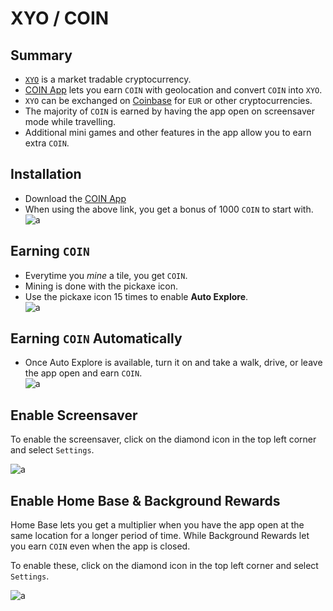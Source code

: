 # XYO / COIN

## Summary

* [`XYO`](https://coinmarketcap.com/currencies/xyo/) is a market tradable cryptocurrency.
* [COIN App](https://coin.onelink.me/ePJg?af_referrer_name=User&af_siteid=1450443351&af_referrer_uid=1591719668127-5903811&af_channel=Share&pid=af_app_invites&af_referrer_customer_id=CenRw6OyeVZ3Pczp8ivi9Jh5IFQ2) lets you earn `COIN` with geolocation and convert `COIN` into `XYO`.
* `XYO` can be exchanged on [Coinbase](https://coinbase.com/join/CUMPS_Y?src=referral-link) for `EUR` or other cryptocurrencies.
* The majority of `COIN` is earned by having the app open on screensaver mode while travelling.
* Additional mini games and other features in the app allow you to earn extra `COIN`.

## Installation

* Download the [COIN App](https://coin.onelink.me/ePJg?af_referrer_name=User&af_siteid=1450443351&af_referrer_uid=1591719668127-5903811&af_channel=Share&pid=af_app_invites&af_referrer_customer_id=CenRw6OyeVZ3Pczp8ivi9Jh5IFQ2)
* When using the above link, you get a bonus of 1000 `COIN` to start with. \
  ![a](https://github.com/CumpsD/second-brain/raw/main/assets/crypto/xyo/referral-bonus.jpg "a")

## Earning `COIN`

* Everytime you *mine* a tile, you get `COIN`.
* Mining is done with the pickaxe icon.
* Use the pickaxe icon 15 times to enable **Auto Explore**. \
  ![a](https://github.com/CumpsD/second-brain/raw/main/assets/crypto/xyo/auto-explore.jpg "a")

## Earning `COIN` Automatically

* Once Auto Explore is available, turn it on and take a walk, drive, or leave the app open and earn `COIN`. \
  ![a](https://github.com/CumpsD/second-brain/raw/main/assets/crypto/xyo/earning.png "a")

## Enable Screensaver

To enable the screensaver, click on the diamond icon in the top left corner and select `Settings`.

![a](https://github.com/CumpsD/second-brain/raw/main/assets/crypto/xyo/screensaver.png "a")

## Enable Home Base & Background Rewards

Home Base lets you get a multiplier when you have the app open at the same location for a longer period of time. While Background Rewards let you earn `COIN` even when the app is closed.

To enable these, click on the diamond icon in the top left corner and select `Settings`.

![a](https://github.com/CumpsD/second-brain/raw/main/assets/crypto/xyo/icons.png "a")
